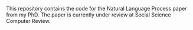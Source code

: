 This repository contains the code for the Natural Language Process paper from my PhD. The paper is currently under review at Social Science Computer Review.
